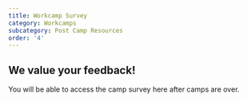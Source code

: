 ```yaml
---
title: Workcamp Survey
category: Workcamps
subcategory: Post Camp Resources
order: '4'
---
```


## We value your feedback\!

You will be able to access the camp survey here after camps are over.

&nbsp;
